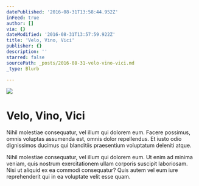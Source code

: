 ```yaml
---
datePublished: '2016-08-31T13:58:44.952Z'
inFeed: true
author: []
via: {}
dateModified: '2016-08-31T13:57:59.922Z'
title: 'Velo, Vino, Vici'
publisher: {}
description: ''
starred: false
sourcePath: _posts/2016-08-31-velo-vino-vici.md
_type: Blurb

---
```

![](https://the-grid-user-content.s3-us-west-2.amazonaws.com/dc994a33-89a8-450e-963a-3ecd2fad7028.png)

# Velo, Vino, Vici

Nihil molestiae consequatur, vel illum qui dolorem eum. Facere possimus, omnis voluptas assumenda est, omnis dolor repellendus. Et iusto odio dignissimos ducimus qui blanditiis praesentium voluptatum deleniti atque.

Nihil molestiae consequatur, vel illum qui dolorem eum. Ut enim ad minima veniam, quis nostrum exercitationem ullam corporis suscipit laboriosam. Nisi ut aliquid ex ea commodi consequatur? Quis autem vel eum iure reprehenderit qui in ea voluptate velit esse quam.